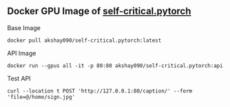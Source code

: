 ## Docker GPU Image of [self-critical.pytorch](https://github.com/ruotianluo/self-critical.pytorch)

Base Image 
```
docker pull akshay090/self-critical.pytorch:latest
```
API Image
```
docker run --gpus all -it -p 80:80 akshay090/self-critical.pytorch:api
```
Test API
```
curl --location t POST 'http://127.0.0.1:80/caption/' --form 'file=@/home/sign.jpg'
```
